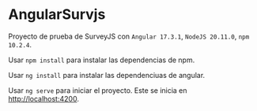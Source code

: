 # AngularSurvjs

Proyecto de prueba de SurveyJS con ``Angular 17.3.1``, ``NodeJS 20.11.0``, ``npm 10.2.4``.

Usar ``npm install`` para instalar las dependencias de npm.


Usar ``ng install`` para instalar las dependenciuas de angular.


Usar ``ng serve`` para iniciar el proyecto. Este se inicia en [http://localhost:4200](http://localhost:4200).